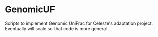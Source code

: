 # GenomicUF
Scripts to implement Genomic UniFrac for Celeste's adaptation project. Eventually will scale so that code is more general.
